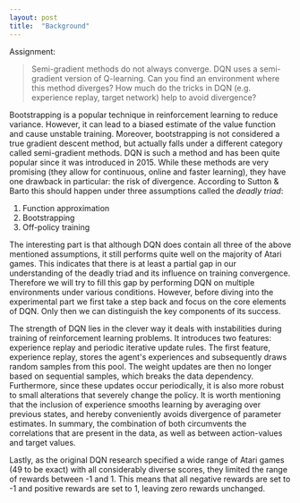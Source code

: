 ```yaml
---
layout: post
title:  "Background"
---
```


Assignment:

> Semi-gradient methods do not always converge. DQN uses a semi- gradient version of Q-learning. Can you find an environment
> where this method diverges? How much do the tricks in DQN (e.g. experience replay, target network) help to avoid divergence?

Bootstrapping is a popular technique in reinforcement learning to reduce variance. However, it can lead to a biased estimate of the value function and cause unstable training. Moreover, bootstrapping is not considered a true gradient descent method, but actually falls under a different category called semi-gradient methods. DQN is such a method and has been quite popular since it was introduced in 2015. While these methods are very promising (they allow for continuous, online and faster learning), they have one drawback in particular: the risk of divergence. According to Sutton & Barto this should happen under three assumptions called the *deadly triad*:

1. Function approximation
2. Bootstrapping
3. Off-policy training

The interesting part is that although DQN does contain all three of the above mentioned assumptions, it still performs quite well on the majority of Atari games. This indicates that there is at least a partial gap in our understanding of the deadly triad and its influence on training convergence. Therefore we will try to fill this gap by performing DQN on multiple environments under various conditions. However, before diving into the experimental part we first take a step back and focus on the core elements of DQN. Only then we can distinguish the key components of its success.

The strength of DQN lies in the clever way it deals with instabilities during training of reinforcement learning problems. It introduces two features: experience replay and periodic iterative update rules. The first feature, experience replay, stores the agent's experiences and subsequently draws random samples from this pool. The weight updates are then no longer based on sequential samples, which breaks the data dependency. Furthermore, since these updates occur periodically, it is also more robust to small alterations that severely change the policy. It is worth mentioning that the inclusion of experience smooths learning by averaging over previous states, and hereby conveniently avoids divergence of parameter estimates. In summary, the combination of both circumvents the correlations that are present in the data, as well as between action-values and target values.

Lastly, as the original DQN research specified a wide range of Atari games (49 to be exact) with all considerably diverse scores, they limited the range of rewards between -1 and 1. This means that all negative rewards are set to -1 and positive rewards are set to 1, leaving zero rewards unchanged.
